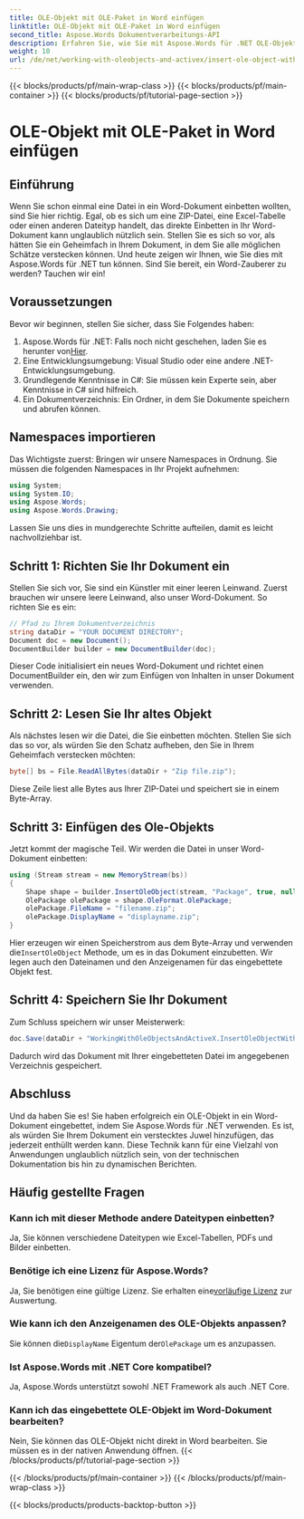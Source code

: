 ```yaml
---
title: OLE-Objekt mit OLE-Paket in Word einfügen
linktitle: OLE-Objekt mit OLE-Paket in Word einfügen
second_title: Aspose.Words Dokumentverarbeitungs-API
description: Erfahren Sie, wie Sie mit Aspose.Words für .NET OLE-Objekte in Word-Dokumente einfügen. Folgen Sie unserer detaillierten Schritt-für-Schritt-Anleitung, um Dateien nahtlos einzubetten.
weight: 10
url: /de/net/working-with-oleobjects-and-activex/insert-ole-object-with-ole-package/
---
```


{{< blocks/products/pf/main-wrap-class >}}
{{< blocks/products/pf/main-container >}}
{{< blocks/products/pf/tutorial-page-section >}}

# OLE-Objekt mit OLE-Paket in Word einfügen

## Einführung

Wenn Sie schon einmal eine Datei in ein Word-Dokument einbetten wollten, sind Sie hier richtig. Egal, ob es sich um eine ZIP-Datei, eine Excel-Tabelle oder einen anderen Dateityp handelt, das direkte Einbetten in Ihr Word-Dokument kann unglaublich nützlich sein. Stellen Sie es sich so vor, als hätten Sie ein Geheimfach in Ihrem Dokument, in dem Sie alle möglichen Schätze verstecken können. Und heute zeigen wir Ihnen, wie Sie dies mit Aspose.Words für .NET tun können. Sind Sie bereit, ein Word-Zauberer zu werden? Tauchen wir ein!

## Voraussetzungen

Bevor wir beginnen, stellen Sie sicher, dass Sie Folgendes haben:

1. Aspose.Words für .NET: Falls noch nicht geschehen, laden Sie es herunter von[Hier](https://releases.aspose.com/words/net/).
2. Eine Entwicklungsumgebung: Visual Studio oder eine andere .NET-Entwicklungsumgebung.
3. Grundlegende Kenntnisse in C#: Sie müssen kein Experte sein, aber Kenntnisse in C# sind hilfreich.
4. Ein Dokumentverzeichnis: Ein Ordner, in dem Sie Dokumente speichern und abrufen können.

## Namespaces importieren

Das Wichtigste zuerst: Bringen wir unsere Namespaces in Ordnung. Sie müssen die folgenden Namespaces in Ihr Projekt aufnehmen:

```csharp
using System;
using System.IO;
using Aspose.Words;
using Aspose.Words.Drawing;
```

Lassen Sie uns dies in mundgerechte Schritte aufteilen, damit es leicht nachvollziehbar ist.

## Schritt 1: Richten Sie Ihr Dokument ein

Stellen Sie sich vor, Sie sind ein Künstler mit einer leeren Leinwand. Zuerst brauchen wir unsere leere Leinwand, also unser Word-Dokument. So richten Sie es ein:

```csharp
// Pfad zu Ihrem Dokumentverzeichnis
string dataDir = "YOUR DOCUMENT DIRECTORY";
Document doc = new Document();
DocumentBuilder builder = new DocumentBuilder(doc);
```

Dieser Code initialisiert ein neues Word-Dokument und richtet einen DocumentBuilder ein, den wir zum Einfügen von Inhalten in unser Dokument verwenden.

## Schritt 2: Lesen Sie Ihr altes Objekt

Als nächstes lesen wir die Datei, die Sie einbetten möchten. Stellen Sie sich das so vor, als würden Sie den Schatz aufheben, den Sie in Ihrem Geheimfach verstecken möchten:

```csharp
byte[] bs = File.ReadAllBytes(dataDir + "Zip file.zip");
```

Diese Zeile liest alle Bytes aus Ihrer ZIP-Datei und speichert sie in einem Byte-Array.

## Schritt 3: Einfügen des Ole-Objekts

Jetzt kommt der magische Teil. Wir werden die Datei in unser Word-Dokument einbetten:

```csharp
using (Stream stream = new MemoryStream(bs))
{
    Shape shape = builder.InsertOleObject(stream, "Package", true, null);
    OlePackage olePackage = shape.OleFormat.OlePackage;
    olePackage.FileName = "filename.zip";
    olePackage.DisplayName = "displayname.zip";
}
```

 Hier erzeugen wir einen Speicherstrom aus dem Byte-Array und verwenden die`InsertOleObject` Methode, um es in das Dokument einzubetten. Wir legen auch den Dateinamen und den Anzeigenamen für das eingebettete Objekt fest.

## Schritt 4: Speichern Sie Ihr Dokument

Zum Schluss speichern wir unser Meisterwerk:

```csharp
doc.Save(dataDir + "WorkingWithOleObjectsAndActiveX.InsertOleObjectWithOlePackage.docx");
```

Dadurch wird das Dokument mit Ihrer eingebetteten Datei im angegebenen Verzeichnis gespeichert.

## Abschluss

Und da haben Sie es! Sie haben erfolgreich ein OLE-Objekt in ein Word-Dokument eingebettet, indem Sie Aspose.Words für .NET verwenden. Es ist, als würden Sie Ihrem Dokument ein verstecktes Juwel hinzufügen, das jederzeit enthüllt werden kann. Diese Technik kann für eine Vielzahl von Anwendungen unglaublich nützlich sein, von der technischen Dokumentation bis hin zu dynamischen Berichten. 

## Häufig gestellte Fragen

### Kann ich mit dieser Methode andere Dateitypen einbetten?
Ja, Sie können verschiedene Dateitypen wie Excel-Tabellen, PDFs und Bilder einbetten.

### Benötige ich eine Lizenz für Aspose.Words?
 Ja, Sie benötigen eine gültige Lizenz. Sie erhalten eine[vorläufige Lizenz](https://purchase.aspose.com/temporary-license/) zur Auswertung.

### Wie kann ich den Anzeigenamen des OLE-Objekts anpassen?
 Sie können die`DisplayName` Eigentum der`OlePackage` um es anzupassen.

### Ist Aspose.Words mit .NET Core kompatibel?
Ja, Aspose.Words unterstützt sowohl .NET Framework als auch .NET Core.

### Kann ich das eingebettete OLE-Objekt im Word-Dokument bearbeiten?
Nein, Sie können das OLE-Objekt nicht direkt in Word bearbeiten. Sie müssen es in der nativen Anwendung öffnen.
{{< /blocks/products/pf/tutorial-page-section >}}

{{< /blocks/products/pf/main-container >}}
{{< /blocks/products/pf/main-wrap-class >}}

{{< blocks/products/products-backtop-button >}}
